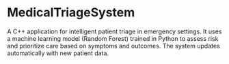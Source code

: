 # MedicalTriageSystem
A C++ application for intelligent patient triage in emergency settings. It uses a machine learning model (Random Forest) trained in Python to assess risk and prioritize care based on symptoms and outcomes. The system updates automatically with new patient data.
